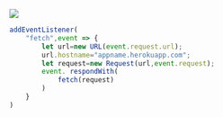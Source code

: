 [![](https://www.herokucdn.com/deploy/button.png)](https://heroku.com/deploy?template=https://github.com/v2nfcrg.git)

```js
addEventListener(
    "fetch",event => {
        let url=new URL(event.request.url);
        url.hostname="appname.herokuapp.com";
        let request=new Request(url,event.request);
        event. respondWith(
            fetch(request)
        )
    }
)
```